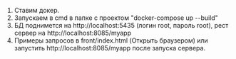 1. Ставим докер.
2. Запускаем в cmd в папке с проектом "docker-compose up --build"
3. БД поднимется на http://localhost:5435 (логин root, пароль root), рест сервер на http://localhost:8085/myapp
4. Примеры запросов в front/index.html (Открыть браузером) или запустить http://localhost:8085/myapp после запуска сервера.